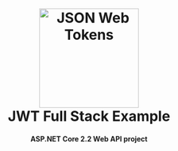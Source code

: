﻿<h1 align="center">
    <a href="https://reecerose.com/projects/JWTExample">
        <img src="https://static.reecerose.com/images/projects/JWTExample/git-header.png" title="JSON Web   Tokens" alt="JSON Web Tokens"  width="200">
    </a>
    <br>
    JWT Full Stack Example
    <br>
</h1>

<h4 align="center">
    ASP.NET Core 2.2 Web API project
</h4>